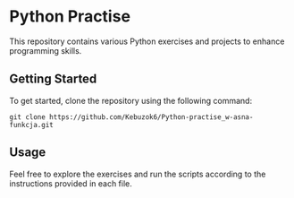 # Python Practise

This repository contains various Python exercises and projects to enhance programming skills. 

## Getting Started

To get started, clone the repository using the following command:

```
git clone https://github.com/Kebuzok6/Python-practise_w-asna-funkcja.git
```

## Usage

Feel free to explore the exercises and run the scripts according to the instructions provided in each file.
